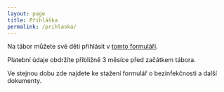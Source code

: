 ```yaml
---
layout: page
title: Přihláška
permalink: /prihlaska/
---
```


Na tábor můžete své děti přihlásit v [tomto formuláři](https://docs.google.com/forms/d/e/1FAIpQLSc582aLyU9CRF5iQ74FTdELeIbumI-q1Hwi0hzm7sVQpNbctg/viewform).

Platební údaje obdržíte přibližně 3 měsíce před začátkem tábora.

Ve stejnou dobu zde najdete ke stažení formulář o bezinfekčnosti a další
dokumenty.
